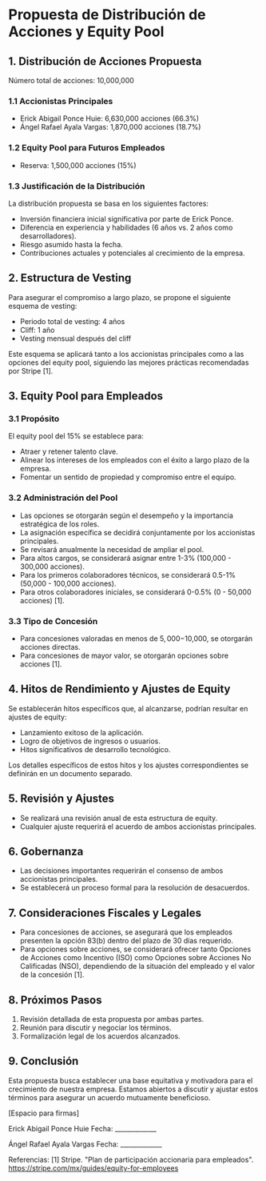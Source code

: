 # Propuesta de Distribución de Acciones y Equity Pool

## 1. Distribución de Acciones Propuesta

Número total de acciones: 10,000,000

### 1.1 Accionistas Principales
- Erick Abigail Ponce Huie: 6,630,000 acciones (66.3%)
- Ángel Rafael Ayala Vargas: 1,870,000 acciones (18.7%)

### 1.2 Equity Pool para Futuros Empleados
- Reserva: 1,500,000 acciones (15%)

### 1.3 Justificación de la Distribución
La distribución propuesta se basa en los siguientes factores:
- Inversión financiera inicial significativa por parte de Erick Ponce.
- Diferencia en experiencia y habilidades (6 años vs. 2 años como desarrolladores).
- Riesgo asumido hasta la fecha.
- Contribuciones actuales y potenciales al crecimiento de la empresa.

## 2. Estructura de Vesting

Para asegurar el compromiso a largo plazo, se propone el siguiente esquema de vesting:
- Periodo total de vesting: 4 años
- Cliff: 1 año
- Vesting mensual después del cliff

Este esquema se aplicará tanto a los accionistas principales como a las opciones del equity pool, siguiendo las mejores prácticas recomendadas por Stripe [1].

## 3. Equity Pool para Empleados

### 3.1 Propósito
El equity pool del 15% se establece para:
- Atraer y retener talento clave.
- Alinear los intereses de los empleados con el éxito a largo plazo de la empresa.
- Fomentar un sentido de propiedad y compromiso entre el equipo.

### 3.2 Administración del Pool
- Las opciones se otorgarán según el desempeño y la importancia estratégica de los roles.
- La asignación específica se decidirá conjuntamente por los accionistas principales.
- Se revisará anualmente la necesidad de ampliar el pool.
- Para altos cargos, se considerará asignar entre 1-3% (100,000 - 300,000 acciones).
- Para los primeros colaboradores técnicos, se considerará 0.5-1% (50,000 - 100,000 acciones).
- Para otros colaboradores iniciales, se considerará 0-0.5% (0 - 50,000 acciones) [1].

### 3.3 Tipo de Concesión
- Para concesiones valoradas en menos de $5,000-$10,000, se otorgarán acciones directas.
- Para concesiones de mayor valor, se otorgarán opciones sobre acciones [1].

## 4. Hitos de Rendimiento y Ajustes de Equity

Se establecerán hitos específicos que, al alcanzarse, podrían resultar en ajustes de equity:
- Lanzamiento exitoso de la aplicación.
- Logro de objetivos de ingresos o usuarios.
- Hitos significativos de desarrollo tecnológico.

Los detalles específicos de estos hitos y los ajustes correspondientes se definirán en un documento separado.

## 5. Revisión y Ajustes

- Se realizará una revisión anual de esta estructura de equity.
- Cualquier ajuste requerirá el acuerdo de ambos accionistas principales.

## 6. Gobernanza

- Las decisiones importantes requerirán el consenso de ambos accionistas principales.
- Se establecerá un proceso formal para la resolución de desacuerdos.

## 7. Consideraciones Fiscales y Legales

- Para concesiones de acciones, se asegurará que los empleados presenten la opción 83(b) dentro del plazo de 30 días requerido.
- Para opciones sobre acciones, se considerará ofrecer tanto Opciones de Acciones como Incentivo (ISO) como Opciones sobre Acciones No Calificadas (NSO), dependiendo de la situación del empleado y el valor de la concesión [1].

## 8. Próximos Pasos

1. Revisión detallada de esta propuesta por ambas partes.
2. Reunión para discutir y negociar los términos.
3. Formalización legal de los acuerdos alcanzados.

## 9. Conclusión

Esta propuesta busca establecer una base equitativa y motivadora para el crecimiento de nuestra empresa. Estamos abiertos a discutir y ajustar estos términos para asegurar un acuerdo mutuamente beneficioso.

[Espacio para firmas]

Erick Abigail Ponce Huie
Fecha: _____________

Ángel Rafael Ayala Vargas
Fecha: _____________

Referencias:
[1] Stripe. "Plan de participación accionaria para empleados". https://stripe.com/mx/guides/equity-for-employees